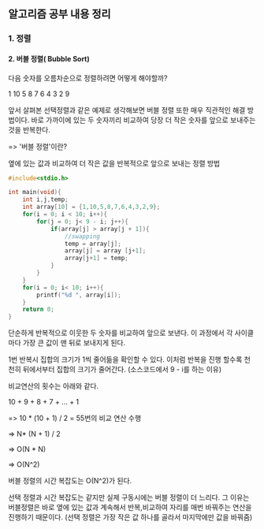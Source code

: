 ## 알고리즘 공부 내용 정리

### 1. 정렬

#### 2. 버블 정렬( Bubble Sort)

다음 숫자를 오름차순으로 정렬하려면 어떻게 해야할까?

1 10 5 8 7 6 4 3 2 9 

앞서 살펴본 선택정렬과 같은 예제로 생각해보면 버블 정렬 또한 매우 직관적인 해결 방법이다. 바로 가까이에 있는 두 숫자끼리 비교하여 당장 더 작은 숫자를 앞으로 보내주는 것을 반복한다.

=> '버블 정렬'이란?

옆에 있는 값과 비교하여 더 작은 값을 반복적으로 앞으로 보내는 정렬 방법

```c
#include<stdio.h>

int main(void){
	int i,j,temp;
	int array[10] = {1,10,5,8,7,6,4,3,2,9};
	for(i = 0; i < 10; i++){
		for(j = 0; j< 9 - i; j++){
			if(array[j] > array[j + 1]){
				//swapping
				temp = array[j];
				array[j] = array [j+1];
				array[j+1] = temp;
			}
		}
	}
	for(i = 0; i< 10; i++){
		printf("%d ", array[i]);
	}
	return 0;
}
```



단순하게 반복적으로 이웃한 두 숫자를 비교하여 앞으로 보낸다. 이 과정에서 각 사이클마다 가장 큰 값이 맨 뒤로 보내지게 된다.

1번 반복시 집합의 크기가 1씩 줄어듦을 확인할 수 있다. 이처럼 반복을 진행 할수록 천천히 뒤에서부터 집합의 크기가 줄어간다. (소스코드에서 9 - i를 하는 이유)

비교연산의 횟수는 아래와 같다.

10 + 9 + 8 + 7 + ... + 1

=> 10 * (10 + 1) / 2 = 55번의 비교 연산 수행

=> N* (N + 1) / 2  

=> O(N * N)   

=> O(N^2)

버블 정렬의 시간 복잡도는  O(N^2)가 된다. 

선택 정렬과 시간 복잡도는 같지만 실제 구동시에는 버블 정렬이 더 느리다. 그 이유는 버블정렬은 바로 옆에 있는 값과 계속해서 반복,비교하여 자리를 매번 바꿔주는 연산을 진행하기 때문이다. (선택 정렬은 가장 작은 값 하나를 골라서 마지막에만 값을 바꿔줌)

